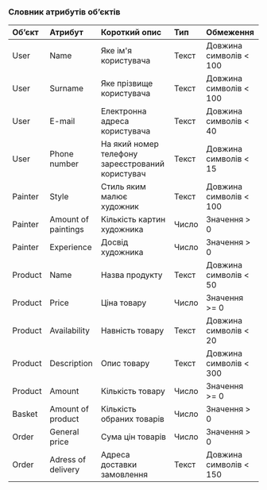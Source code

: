 ### Словник атрибутів об’єктів
|Об’єкт|Атрибут|Короткий опис|Тип|Обмеження|
|:-|:-|:-|:-|:-|
|User|Name|Яке ім'я користувача|Текст|Довжина символів < 100|
|User|Surname|Яке прізвище користувача|Текст|Довжина символів < 100|
|User|E-mail|Електронна адреса користувача|Текст|Довжина символів < 40|
|User|Phone number|На який номер телефону зареєстрований користувач|Текст|Довжина символів < 15|
|Painter|Style|Стиль яким малює художник|Текст|Довжина символів < 100|
|Painter|Amount of paintings|Кількість картин художника|Число|Значення > 0|
|Painter|Experience|Досвід художника|Число|Значення > 0|
|Product|Name|Назва продукту|Текст|Довжина символів < 50|
|Product|Price|Ціна товару|Число|Значення >= 0|
|Product|Availability|Навність товару|Текст|Довжина символів < 20|
|Product|Description|Опис товару|Текст|Довжина символів < 300|
|Product|Amount|Кількість товару|Число|Значення >= 0|
|Basket|Amount of product|Кількість обраних товарів|Число|Значення > 0|
|Order|General price|Сума цін товарів|Число|Значення > 0|
|Order|Adress of delivery|Адреса доставки замовлення|Текст|Довжина символів < 150|
